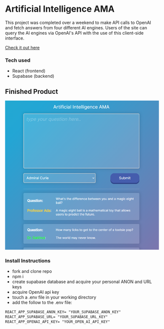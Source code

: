 # Artificial Intelligence AMA
This project was completed over a weekend to make API calls to OpenAI and fetch answers from four different AI engines. Users of the site can query the AI engines via OpenAI's API with the use of this client-side interface.

[Check it out here](https://artificial-intelligence-ama.netlify.app/)
### Tech used

* React (frontend)
* Supabase (backend)

## Finished Product
![deploy-screenshot](/public/screencap.PNG)

### Install Instructions
* fork and clone repo
* npm i 
* create supabase database and acquire your personal ANON and URL keys
* acquire OpenAI api key
* touch a .env file in your working directory
* add the follow to the .env file:
```
REACT_APP_SUPABASE_ANON_KEY= "YOUR_SUPABASE_ANON_KEY"
REACT_APP_SUPABASE_URL= "YOUR_SUPABASE_URL_KEY"
REACT_APP_OPENAI_API_KEY= "YOUR_OPEN_AI_API_KEY"
```
